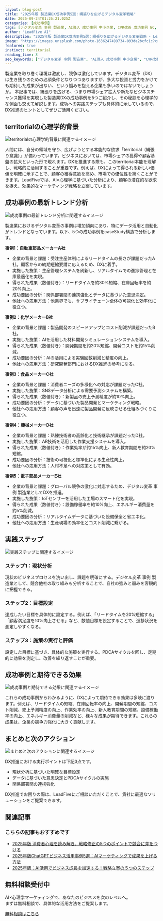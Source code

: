 ```yaml
---
layout: blog-post
title: "2025年版 製造業DX成功事例5選：縄張りを広げるデジタル変革戦略"
date: 2025-09-24T01:26:21.025Z
categories: [成功事例]
tags: [デジタル変革 事例 製造業, AI導入 成功事例 中小企業, CVR改善 成功事例 EC, マーケティング自動化 ROI]
author: "LeadFive AI"
description: "2025年版 製造業DX成功事例5選：縄張りを広げるデジタル変革戦略 - LeadFiveが提供するAI×心理学マーケティングの実践ガイド"
image: "https://images.unsplash.com/photo-1636247499734-893da2bcfc1c?crop=entropy&cs=tinysrgb&fit=max&fm=jpg&ixid=M3w3ODc1MzN8MHwxfHNlYXJjaHw1fHxicmFuZGluZ3xlbnwxfDB8fHwxNzU4Njc3MTc4fDA&ixlib=rb-4.1.0&q=80&w=1080&w=1200&h=630&fit=crop&crop=smart"
featured: true
instinct: territorial
reading_time: 8
seo_keywords: ["デジタル変革 事例 製造業", "AI導入 成功事例 中小企業", "CVR改善 成功事例 EC", "マーケティング自動化 ROI"]
---
```


製造業を取り巻く環境は激変し、競争は激化しています。デジタル変革（DX）は生き残りのための必須条件となりつつありますが、多大な投資と労力をかけても期待した成果が出ない、という悩みを抱える企業も多いのではないでしょうか。  本記事では、縄張りを広げる、つまり市場シェア拡大や新たなビジネスチャンス獲得を実現した製造業DXの成功事例を5つご紹介し、その秘訣を心理学的な側面も交えて解説します。成功への実践ステップも具体的に示しているので、DX推進のヒントとしてぜひご活用ください。

## territorialの心理学的背景
![territorialの心理学的背景に関連するイメージ](https://images.unsplash.com/photo-1711996246943-1de4838a28d6?crop=entropy&cs=tinysrgb&fit=max&fm=jpg&ixid=M3w3ODc1MzN8MHwxfHNlYXJjaHwxNTF8fGNhc2UlMjBzdHVkeXxlbnwxfDB8fHwxNzU4Njc3MTc5fDA&ixlib=rb-4.1.0&q=80&w=1080&w=1200&h=630&fit=crop&crop=smart)

人間には、自分の領域を守り、広げようとする本能的な欲求「territorial（縄張り意識）」が備わっています。ビジネスにおいては、市場シェアの獲得や顧客基盤の拡大といった形で現れます。DXを推進する際も、このterritorial本能を理解し、戦略的に活用することが重要です。例えば、DXによって得られる新しい価値を明確に示すことで、顧客の獲得意欲を高め、市場での優位性を築くことができます。LeadFiveでは、AI×心理学に基づいた分析により、顧客の潜在的な欲求を捉え、効果的なマーケティング戦略を立案しています。

## 成功事例の最新トレンド分析
![成功事例の最新トレンド分析に関連するイメージ](https://images.unsplash.com/photo-1682875304626-00ae2b10b38f?crop=entropy&cs=tinysrgb&fit=max&fm=jpg&ixid=M3w3ODc1MzN8MHwxfHNlYXJjaHw3MHx8dHJlbmRzfGVufDF8MHx8fDE3NTg2NzcxNzl8MA&ixlib=rb-4.1.0&q=80&w=1080&w=1200&h=630&fit=crop&crop=smart)

製造業におけるデジタル変革の事例は増加傾向にあり、特にデータ活用と自動化がトレンドとなっています。以下、5つの成功事例をcaseStudy構造で分析します。

**事例1：自動車部品メーカーA社**

* 企業の背景と課題：受注生産体制によるリードタイムの長さが課題だったA社。顧客からの納期短縮要請に応えるため、DXに着手。
* 実施した施策：生産管理システムを刷新し、リアルタイムでの進捗管理と在庫最適化を実現。
* 得られた成果（数値付き）：リードタイムを約30%短縮、在庫回転率を約20%向上。
* 成功要因の分析：関係部署間の連携強化とデータに基づいた意思決定。
* 他社への応用方法：他業界でも、サプライチェーン全体の可視化と効率化に役立つ。

**事例2：化学メーカーB社**

* 企業の背景と課題：製品開発のスピードアップとコスト削減が課題だったB社。
* 実施した施策：AIを活用した材料開発シミュレーションシステムを導入。
* 得られた成果（数値付き）：開発期間を約20%短縮、開発コストを約15%削減。
* 成功要因の分析：AIの活用による実験回数削減と精度の向上。
* 他社への応用方法：研究開発部門におけるDX推進の参考になる。

**事例3：食品メーカーC社**

* 企業の背景と課題：消費者ニーズの多様化への対応が課題だったC社。
* 実施した施策：SNSデータ分析による需要予測システムを構築。
* 得られた成果（数値付き）：新製品の売上予測精度が約10%向上。
* 成功要因の分析：データに基づいた製品開発とマーケティング戦略。
* 他社への応用方法：顧客の声を迅速に製品開発に反映させる仕組みづくりに役立つ。

**事例4：機械メーカーD社**

* 企業の背景と課題：熟練技術者の高齢化と技術継承が課題だったD社。
* 実施した施策：AR技術を活用した作業支援システムを導入。
* 得られた成果（数値付き）：作業効率が約15%向上、新人教育期間を約20%短縮。
* 成功要因の分析：技術の可視化と標準化による生産性向上。
* 他社への応用方法：人材不足への対応策として有効。

**事例5：電子部品メーカーE社**

* 企業の背景と課題：グローバル競争の激化に対応するため、デジタル変革 事例 製造業としてDXを推進。
* 実施した施策：IoTセンサーを活用した工場のスマート化を実現。
* 得られた成果（数値付き）：設備稼働率を約10%向上、エネルギー消費量を約5%削減。
* 成功要因の分析：リアルタイムデータに基づいた設備保全と省エネ化。
* 他社への応用方法：生産現場の効率化とコスト削減に繋がる。

## 実践ステップ
![実践ステップに関連するイメージ](https://images.unsplash.com/photo-1744051518421-1eaf2fbde680?crop=entropy&cs=tinysrgb&fit=max&fm=jpg&ixid=M3w3ODc1MzN8MHwxfHNlYXJjaHw0NXx8Y2FzZSUyMHN0dWR5fGVufDF8MHx8fDE3NTg2NzcxODB8MA&ixlib=rb-4.1.0&q=80&w=1080&w=1200&h=630&fit=crop&crop=smart)

### ステップ1：現状分析

現状のビジネスプロセスを洗い出し、課題を明確にする。デジタル変革 事例 製造業として、競合他社の取り組みも分析することで、自社の強みと弱みを客観的に把握できる。

### ステップ2：目標設定

達成したい目標を具体的に設定する。例えば、「リードタイムを20%短縮する」「顧客満足度を10%向上させる」など、数値目標を設定することで、進捗状況を測定しやすくなる。

### ステップ3：施策の実行と評価

設定した目標に基づき、具体的な施策を実行する。PDCAサイクルを回し、定期的に効果を測定し、改善を繰り返すことが重要。

## 成功事例と期待できる効果
![成功事例と期待できる効果に関連するイメージ](https://images.unsplash.com/photo-1551386234-48770e28e791?crop=entropy&cs=tinysrgb&fit=max&fm=jpg&ixid=M3w3ODc1MzN8MHwxfHNlYXJjaHwxNjF8fGJ1c2luZXNzJTIwc3VjY2Vzc3xlbnwxfDB8fHwxNzU4Njc3MTgwfDA&ixlib=rb-4.1.0&q=80&w=1080&w=1200&h=630&fit=crop&crop=smart)

これらの成功事例からわかるように、DXによって期待できる効果は多岐に渡ります。例えば、リードタイムの短縮、在庫回転率の向上、開発期間の短縮、コスト削減、売上予測精度の向上、作業効率の向上、新人教育期間の短縮、設備稼働率の向上、エネルギー消費量の削減など、様々な成果が期待できます。これらの成果は、企業の競争力強化に大きく貢献します。

## まとめと次のアクション
![まとめと次のアクションに関連するイメージ](https://images.unsplash.com/photo-1574106196456-3be05a12df97?crop=entropy&cs=tinysrgb&fit=max&fm=jpg&ixid=M3w3ODc1MzN8MHwxfHNlYXJjaHw1MXx8c3VjY2VzcyUyMHN0b3J5fGVufDF8MHx8fDE3NTg2NzcxODB8MA&ixlib=rb-4.1.0&q=80&w=1080&w=1200&h=630&fit=crop&crop=smart)

DX推進における実行ポイントは下記3点です。

* 現状分析に基づいた明確な目標設定
* データに基づいた意思決定とPDCAサイクルの実施
* 関係部署間の連携強化

DX推進でお困りの際は、LeadFiveにご相談いただくことで、貴社に最適なソリューションをご提案できます。

## 関連記事

<div class="related-posts">
  <h3>こちらの記事もおすすめです</h3>
  <ul>
    <li><a href="{{ site.baseurl }}{% post_url 2025-09-23-2025年版-消費者心理を読み解き-戦略修正の5つのポイントで競合に差をつける %}">2025年版 消費者心理を読み解き、戦略修正の5つのポイントで競合に差をつける</a></li>
    <li><a href="{{ site.baseurl }}{% post_url 2025-09-22-2025年版chatgptビジネス活用事例5選-aiマーケティングで成果を上げる方法 %}">2025年版ChatGPTビジネス活用事例5選：AIマーケティングで成果を上げる方法</a></li>
    <li><a href="{{ site.baseurl }}{% post_url 2025-09-21-2025年版-ai活用でビジネス成長を加速する-戦略立案の-つのステップ %}">2025年版：AI活用でビジネス成長を加速する！戦略立案の５つのステップ</a></li>
  </ul>
</div>

<div class="cta-section">
  <h2>無料相談受付中</h2>
  <p>AI×心理学マーケティングで、あなたのビジネスを次のレベルへ。<br>
  まずは無料相談で、具体的な活用方法をご提案します。</p>
  <a href="https://leadfive.co.jp/contact" class="btn btn-primary btn-lg">無料相談はこちら</a>
</div>

<script type="application/ld+json">
{
  "@context": "https://schema.org",
  "@type": "BlogPosting",
  "headline": "2025年版 製造業DX成功事例5選：縄張りを広げるデジタル変革戦略",
  "image": "https://images.unsplash.com/photo-1636247499734-893da2bcfc1c?crop=entropy&cs=tinysrgb&fit=max&fm=jpg&ixid=M3w3ODc1MzN8MHwxfHNlYXJjaHw1fHxicmFuZGluZ3xlbnwxfDB8fHwxNzU4Njc3MTc4fDA&ixlib=rb-4.1.0&q=80&w=1080&w=1200&h=630&fit=crop&crop=smart",
  "author": {
    "@type": "Organization",
    "name": "LeadFive"
  },
  "publisher": {
    "@type": "Organization",
    "name": "LeadFive",
    "logo": {
      "@type": "ImageObject",
      "url": "https://leadfive.co.jp/assets/images/logo.png"
    }
  },
  "datePublished": "2025-09-24T01:26:21.025Z",
  "description": "2025年版 製造業DX成功事例5選：縄張りを広げるデジタル変革戦略 - LeadFiveが提供するAI×心理学マーケティングの実践ガイド"
}
</script>
